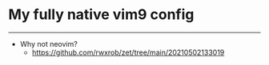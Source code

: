 # My fully native vim9 config
------

- Why not neovim?
  - https://github.com/rwxrob/zet/tree/main/20210502133019

